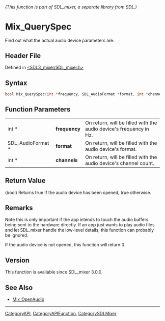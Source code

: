###### (This function is part of SDL_mixer, a separate library from SDL.)
# Mix_QuerySpec

Find out what the actual audio device parameters are.

## Header File

Defined in [<SDL3_mixer/SDL_mixer.h>](https://github.com/libsdl-org/SDL_mixer/blob/main/include/SDL3_mixer/SDL_mixer.h)

## Syntax

```c
bool Mix_QuerySpec(int *frequency, SDL_AudioFormat *format, int *channels);
```

## Function Parameters

|                   |               |                                                                    |
| ----------------- | ------------- | ------------------------------------------------------------------ |
| int *             | **frequency** | On return, will be filled with the audio device's frequency in Hz. |
| SDL_AudioFormat * | **format**    | On return, will be filled with the audio device's format.          |
| int *             | **channels**  | On return, will be filled with the audio device's channel count.   |

## Return Value

(bool) Returns true if the audio device has been opened, true otherwise.

## Remarks

Note this is only important if the app intends to touch the audio buffers
being sent to the hardware directly. If an app just wants to play audio
files and let SDL_mixer handle the low-level details, this function can
probably be ignored.

If the audio device is not opened, this function will return 0.

## Version

This function is available since SDL_mixer 3.0.0.

## See Also

- [Mix_OpenAudio](Mix_OpenAudio)

----
[CategoryAPI](CategoryAPI), [CategoryAPIFunction](CategoryAPIFunction), [CategorySDLMixer](CategorySDLMixer)

